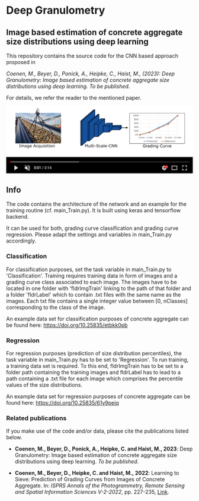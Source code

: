 # Deep Granulometry
## Image based estimation of concrete aggregate size distributions using deep learning
This repository contains the source code for the CNN based approach proposed in

_Coenen, M., Beyer, D., Ponick, A., Heipke, C., Haist, M., (2023): Deep Granulometry: Image based estimation of concrete aggregate size distributions using deep learning. To be published._

For details, we refer the reader to the mentioned paper.

[![Watch the video](https://github.com/MaximilianCoenen/MaxCoenen.github.io/blob/master/resources/images/klicktoplay2.png?raw=true)](https://maximiliancoenen.github.io/MaxCoenen.github.io/resources/images/2023_DeepGranulometry.mp4)


## Info
The code contains the architecture of the network and an example for the training routine (cf. main_Train.py). It is built using keras and tensorflow backend.

It can be used for both, grading curve classification and grading curve regression. Please adapt the settings and variables in main_Train.py accordingly.

### Classification
For classification purposes, set the task variable in main_Train.py to 'Classification'. Training requires training data in form of images and a grading curve class associated to each image. The images have to be located in one folder with 'fldrImgTrain' linking to the path of that folder and a folder 'fldrLabel' which to contain .txt files with the same name as the images. Each txt file contains a single integer value between [0, nClasses] corresponding to the class of the image.

An example data set for classification purposes of concrete aggregate can be found here:  https://doi.org/10.25835/etbkk0pb

### Regression
For regression purposes (prediction of size distribution percentiles), the task variable in main_Train.py has to be set to 'Regression'. To run training, a training data set is required. To this end, fldrImgTrain has to be set to a folder path containing the training images and fldrLabel has to lead to a path containing a .txt file for each image which comprises the percentile values of the size distributions.

An example data set for regression purposes of concrete aggregate can be found here: https://doi.org/10.25835/61y9peiq

### Related publications
If you make use of the code and/or data, please cite the publications listed below. 

* **Coenen, M., Beyer, D., Ponick, A., Heipke, C. and Haist, M., 2023**: Deep Granulometry: Image based estimation of concrete aggregate size distributions using deep learning. _To be published_.

* **Coenen, M., Beyer, D., Heipke, C. and Haist, M., 2022**: Learning to Sieve: Prediction of Grading Curves from Images of Concrete Aggregate. In: _ISPRS Annals of the Photogrammetry, Remote Sensing and Spatial Information Sciences V-2-2022_, pp. 227-235, [Link](https://doi.org/10.5194/isprs-annals-V-2-2022-227-2022).

